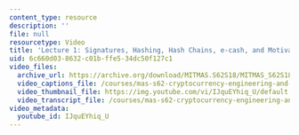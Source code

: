 ```yaml
---
content_type: resource
description: ''
file: null
resourcetype: Video
title: 'Lecture 1: Signatures, Hashing, Hash Chains, e-cash, and Motivation'
uid: 6c660d03-8632-c01b-ffe5-34dc50f127c1
video_files:
  archive_url: https://archive.org/download/MITMAS.S62S18/MITMAS_S62S18_lec01_300k.mp4
  video_captions_file: /courses/mas-s62-cryptocurrency-engineering-and-design-spring-2018/c0d11f99465f5bc48d7d736c930940f1_IJquEYhiq_U.vtt
  video_thumbnail_file: https://img.youtube.com/vi/IJquEYhiq_U/default.jpg
  video_transcript_file: /courses/mas-s62-cryptocurrency-engineering-and-design-spring-2018/f804844e9a14734576168c871ed89588_IJquEYhiq_U.pdf
video_metadata:
  youtube_id: IJquEYhiq_U
---
```

